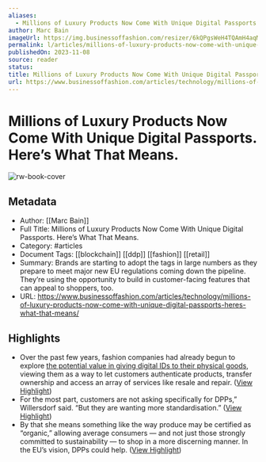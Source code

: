 ```yaml
---
aliases:
  - Millions of Luxury Products Now Come With Unique Digital Passports. Here’s What That Means.
author: Marc Bain
imageUrl: https://img.businessoffashion.com/resizer/6kQPgsWeH4TQAmH4aqMtJ-Qhtm8=/1200x630/filters:format(jpg):quality(70):focal(589x782:599x792)/cloudfront-eu-central-1.images.arcpublishing.com/businessoffashion/6DR4MICAKVBY7NDYAQGAOFMAXE.jpg
permalink: l/articles/millions-of-luxury-products-now-come-with-unique-digital-passports-here-s-what-that-means
publishedOn: 2023-11-08
source: reader
status: 
title: Millions of Luxury Products Now Come With Unique Digital Passports. Here’s What That Means.
url: https://www.businessoffashion.com/articles/technology/millions-of-luxury-products-now-come-with-unique-digital-passports-heres-what-that-means/
---
```

# Millions of Luxury Products Now Come With Unique Digital Passports. Here’s What That Means.

![rw-book-cover](https://img.businessoffashion.com/resizer/6kQPgsWeH4TQAmH4aqMtJ-Qhtm8=/1200x630/filters:format(jpg):quality(70):focal(589x782:599x792)/cloudfront-eu-central-1.images.arcpublishing.com/businessoffashion/6DR4MICAKVBY7NDYAQGAOFMAXE.jpg)

## Metadata

- Author: [[Marc Bain]]
- Full Title: Millions of Luxury Products Now Come With Unique Digital Passports. Here’s What That Means.
- Category: #articles
- Document Tags: [[blockchain]] [[ddp]] [[fashion]] [[retail]]
- Summary: Brands are starting to adopt the tags in large numbers as they prepare to meet major new EU regulations coming down the pipeline. They’re using the opportunity to build in customer-facing features that can appeal to shoppers, too.
- URL: https://www.businessoffashion.com/articles/technology/millions-of-luxury-products-now-come-with-unique-digital-passports-heres-what-that-means/

## Highlights

- Over the past few years, fashion companies had already begun to explore [the potential value in giving digital IDs to their physical goods](https://www.businessoffashion.com/articles/technology/the-opportunity-in-giving-every-fashion-item-a-digital-twin/), viewing them as a way to let customers authenticate products, transfer ownership and access an array of services like resale and repair. ([View Highlight](https://read.readwise.io/read/01hfxya2g5ke84rwq39n5ff2ew))
- For the most part, customers are not asking specifically for DPPs,” Willersdorf said. “But they are wanting more standardisation.” ([View Highlight](https://read.readwise.io/read/01hfxyegf14gev9yxjz16qnw3z))
- By that she means something like the way produce may be certified as “organic,” allowing average consumers — and not just those strongly committed to sustainability — to shop in a more discerning manner. In the EU’s vision, DPPs could help. ([View Highlight](https://read.readwise.io/read/01hmh0e9fcx93vn717rzxm2775))
